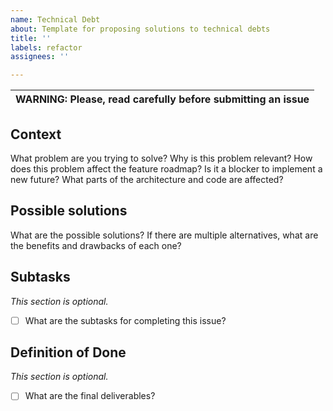 ```yaml
---
name: Technical Debt
about: Template for proposing solutions to technical debts
title: ''
labels: refactor
assignees: ''

---
```


| WARNING: Please, read carefully before submitting an issue |
|------------------------------------------------------------|

## Context

What problem are you trying to solve?
Why is this problem relevant?
How does this problem affect the feature roadmap?
Is it a blocker to implement a new future?
What parts of the architecture and code are affected?

## Possible solutions

What are the possible solutions?
If there are multiple alternatives, what are the benefits and drawbacks of each one?

## Subtasks

*This section is optional.*

- [ ] What are the subtasks for completing this issue?

## Definition of Done

*This section is optional.*

- [ ] What are the final deliverables?
